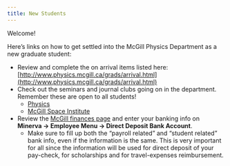 ```yaml
---
title: New Students
---
```


Welcome!

Here’s links on how to get settled into the McGill Physics Department as a new graduate student:

* Review and complete the on arrival items listed here: [http://www.physics.mcgill.ca/grads/arrival.html](http://www.physics.mcgill.ca/grads/arrival.html)
* Check out the seminars and journal clubs going on in the department. Remember these are open to all students!
    * [Physics](http://www.physics.mcgill.ca/seminars/)
    * [McGill Space Institute](https://msi.mcgill.ca/index.php?page=discussion-groups)
* Review the [McGill finances page](http://www.physics.mcgill.ca/grads/finance.html) and enter your banking info on **Minerva → Employee Menu → Direct Deposit Bank Account**. 
    * Make sure to fill up both the “payroll related” and “student related” bank info, even if the information is the same. This is very important for all since the information will be used for direct deposit of your pay-check, for scholarships and for travel-expenses reimbursement.
